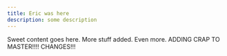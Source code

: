 ```yaml
---
title: Eric was here
description: some description
---
```

Sweet content goes here. More stuff added. Even more. ADDING CRAP TO MASTER!!!! CHANGES!!!
